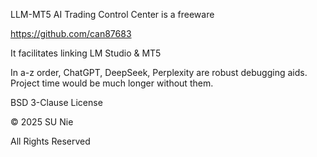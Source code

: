 LLM-MT5 AI Trading Control Center
is a freeware

https://github.com/can87683

It facilitates linking LM Studio & MT5

In a-z order, ChatGPT, DeepSeek, 
Perplexity are robust debugging aids. 
Project time would be much longer
without them.
            
BSD 3-Clause License
            
© 2025 SU Nie

All Rights Reserved
